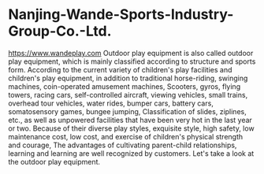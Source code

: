 # Nanjing-Wande-Sports-Industry-Group-Co.-Ltd.
https://www.wandeplay.com Outdoor play equipment is also called outdoor play equipment, which is mainly classified according to structure and sports form. According to the current variety of children's play facilities and children's play equipment, in addition to traditional horse-riding, swinging machines, coin-operated amusement machines, Scooters, gyros, flying towers, racing cars, self-controlled aircraft, viewing vehicles, small trains, overhead tour vehicles, water rides, bumper cars, battery cars, somatosensory games, bungee jumping, Classification of slides, ziplines, etc., as well as unpowered facilities that have been very hot in the last year or two. Because of their diverse play styles, exquisite style, high safety, low maintenance cost, low cost, and exercise of children's physical strength and courage, The advantages of cultivating parent-child relationships, learning and learning are well recognized by customers. Let's take a look at the outdoor play equipment.
